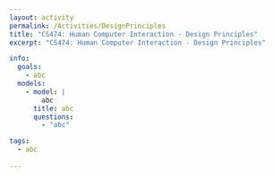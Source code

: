 ```yaml
---
layout: activity
permalink: /Activities/DesignPrinciples
title: "CS474: Human Computer Interaction - Design Principles"
excerpt: "CS474: Human Computer Interaction - Design Principles"

info: 
  goals: 
    - abc
  models:
    - model: |
        abc
      title: abc
      questions:
        - "abc"

tags:
  - abc
  
---
```

